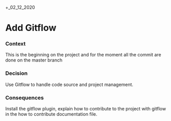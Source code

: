 +_02_12_2020

# Add Gitflow

### Context
This is the beginning on the project and for the moment all the commit are done on the master branch

### Decision

Use Gitflow to handle code source and project management.

### Consequences

Install the gitflow plugin, explain how to contribute to the project with gitflow in the how to contribute documentation file. 


